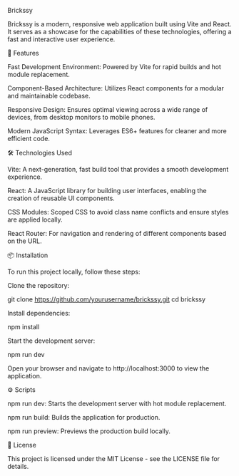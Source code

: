 Brickssy

Brickssy is a modern, responsive web application built using Vite and React. It serves as a showcase for the capabilities of these technologies, offering a fast and interactive user experience.

🚀 Features

Fast Development Environment: Powered by Vite for rapid builds and hot module replacement.

Component-Based Architecture: Utilizes React components for a modular and maintainable codebase.

Responsive Design: Ensures optimal viewing across a wide range of devices, from desktop monitors to mobile phones.

Modern JavaScript Syntax: Leverages ES6+ features for cleaner and more efficient code.

🛠️ Technologies Used

Vite: A next-generation, fast build tool that provides a smooth development experience.

React: A JavaScript library for building user interfaces, enabling the creation of reusable UI components.

CSS Modules: Scoped CSS to avoid class name conflicts and ensure styles are applied locally.

React Router: For navigation and rendering of different components based on the URL.

📦 Installation

To run this project locally, follow these steps:

Clone the repository:

git clone https://github.com/yourusername/brickssy.git
cd brickssy


Install dependencies:

npm install


Start the development server:

npm run dev


Open your browser and navigate to http://localhost:3000 to view the application.

⚙️ Scripts

npm run dev: Starts the development server with hot module replacement.

npm run build: Builds the application for production.

npm run preview: Previews the production build locally.

📄 License

This project is licensed under the MIT License - see the LICENSE
 file for details.
